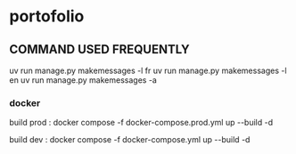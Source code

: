 # portofolio

## COMMAND USED FREQUENTLY

uv run manage.py makemessages -l fr
uv run manage.py makemessages -l en
uv run manage.py makemessages -a
### docker

build prod :
docker compose -f docker-compose.prod.yml up --build -d

build dev :
docker compose -f docker-compose.yml up --build -d
